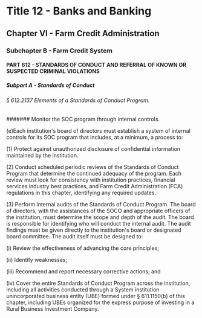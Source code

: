 
# Title 12 - Banks and Banking
## Chapter VI - Farm Credit Administration
### Subchapter B - Farm Credit System
#### PART 612 - STANDARDS OF CONDUCT AND REFERRAL OF KNOWN OR SUSPECTED CRIMINAL VIOLATIONS
##### Subpart A - Standards of Conduct
###### § 612.2137 Elements of a Standards of Conduct Program.
####### Monitor the SOC program through internal controls.

(e)Each institution's board of directors must establish a system of internal controls for its SOC program that includes, at a minimum, a process to:

(1) Protect against unauthorized disclosure of confidential information maintained by the institution.

(2) Conduct scheduled periodic reviews of the Standards of Conduct Program that determine the continued adequacy of the program. Each review must look for consistency with institution practices, financial services industry best practices, and Farm Credit Administration (FCA) regulations in this chapter, identifying any required updates.

(3) Perform internal audits of the Standards of Conduct Program. The board of directors, with the assistances of the SOCO and appropriate officers of the institution, must determine the scope and depth of the audit. The board is responsible for identifying who will conduct the internal audit. The audit findings must be given directly to the institution's board or designated board committee. The audit itself must be designed to:

(i) Review the effectiveness of advancing the core principles;

(ii) Identify weaknesses;

(iii) Recommend and report necessary corrective actions; and

(iv) Cover the entire Standards of Conduct Program across the institution, including all activities conducted through a System institution unincorporated business entity (UBE) formed under § 611.1150(b) of this chapter, including UBEs organized for the express purpose of investing in a Rural Business Investment Company.
